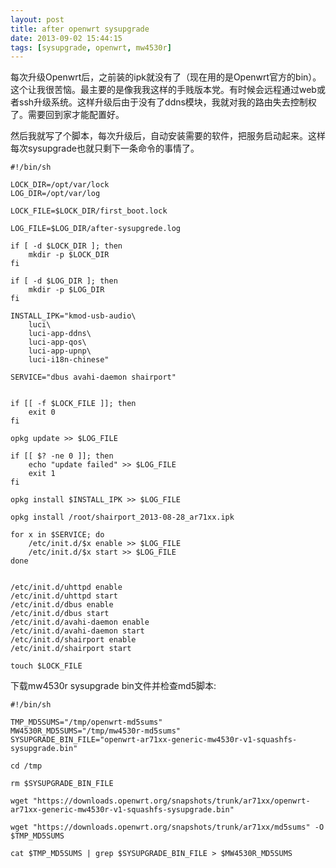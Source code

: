 ```yaml
---
layout: post
title: after openwrt sysupgrade
date: 2013-09-02 15:44:15
tags: [sysupgrade, openwrt, mw4530r]
---
```


每次升级Openwrt后，之前装的ipk就没有了（现在用的是Openwrt官方的bin）。这个让我很苦恼。最主要的是像我我这样的手贱版本党。有时候会远程通过web或者ssh升级系统。这样升级后由于没有了ddns模块，我就对我的路由失去控制权了。需要回到家才能配置好。

然后我就写了个脚本，每次升级后，自动安装需要的软件，把服务启动起来。这样每次sysupgrade也就只剩下一条命令的事情了。

```shell
#!/bin/sh

LOCK_DIR=/opt/var/lock
LOG_DIR=/opt/var/log

LOCK_FILE=$LOCK_DIR/first_boot.lock

LOG_FILE=$LOG_DIR/after-sysupgrede.log

if [ -d $LOCK_DIR ]; then
    mkdir -p $LOCK_DIR
fi

if [ -d $LOG_DIR ]; then
    mkdir -p $LOG_DIR
fi

INSTALL_IPK="kmod-usb-audio\
    luci\
    luci-app-ddns\
    luci-app-qos\
    luci-app-upnp\
    luci-i18n-chinese"

SERVICE="dbus avahi-daemon shairport"


if [[ -f $LOCK_FILE ]]; then
    exit 0
fi

opkg update >> $LOG_FILE

if [[ $? -ne 0 ]]; then
    echo "update failed" >> $LOG_FILE
    exit 1
fi

opkg install $INSTALL_IPK >> $LOG_FILE

opkg install /root/shairport_2013-08-28_ar71xx.ipk

for x in $SERVICE; do
    /etc/init.d/$x enable >> $LOG_FILE
    /etc/init.d/$x start >> $LOG_FILE
done


/etc/init.d/uhttpd enable
/etc/init.d/uhttpd start
/etc/init.d/dbus enable
/etc/init.d/dbus start
/etc/init.d/avahi-daemon enable
/etc/init.d/avahi-daemon start
/etc/init.d/shairport enable
/etc/init.d/shairport start

touch $LOCK_FILE
```

下载mw4530r sysupgrade bin文件并检查md5脚本:

```shell
#!/bin/sh

TMP_MD5SUMS="/tmp/openwrt-md5sums"
MW4530R_MD5SUMS="/tmp/mw4530r-md5sums"
SYSUPGRADE_BIN_FILE="openwrt-ar71xx-generic-mw4530r-v1-squashfs-sysupgrade.bin"

cd /tmp

rm $SYSUPGRADE_BIN_FILE

wget "https://downloads.openwrt.org/snapshots/trunk/ar71xx/openwrt-ar71xx-generic-mw4530r-v1-squashfs-sysupgrade.bin"

wget "https://downloads.openwrt.org/snapshots/trunk/ar71xx/md5sums" -O $TMP_MD5SUMS

cat $TMP_MD5SUMS | grep $SYSUPGRADE_BIN_FILE > $MW4530R_MD5SUMS
```

